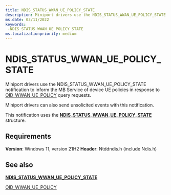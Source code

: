 ```yaml
---
title: NDIS_STATUS_WWAN_UE_POLICY_STATE
description: Miniport drivers use the NDIS_STATUS_WWAN_UE_POLICY_STATE notification to inform the MB Service of device UE policies
ms.date: 03/11/2022
keywords: 
 -NDIS_STATUS_WWAN_UE_POLICY_STATE
ms.localizationpriority: medium
---
```


# NDIS_STATUS_WWAN_UE_POLICY_STATE


Miniport drivers use the NDIS_STATUS_WWAN_UE_POLICY_STATE notification to inform the MB Service of device UE policies in response to [OID_WWAN_UE_POLICY](oid-wwan-ue-policy.md) query requests.

Miniport drivers can also send unsolicited events with this notification.

This notification uses the [**NDIS_STATUS_WWAN_UE_POLICY_STATE**](ndis-status-wwan-ue-policy-state.md) structure.

## Requirements

**Version**: Windows 11, version 21H2
**Header**: Ntddndis.h (include Ndis.h)

## See also

[**NDIS_STATUS_WWAN_UE_POLICY_STATE**](ndis-status-wwan-ue-policy-state.md)

[OID_WWAN_UE_POLICY](oid-wwan-ue-policy.md)
